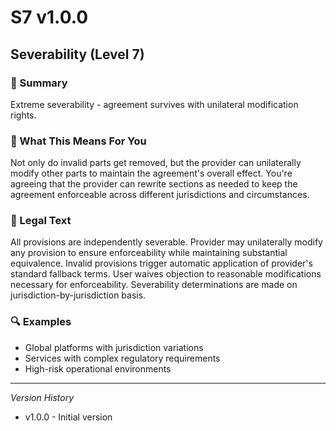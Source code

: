 # S7 v1.0.0

## Severability (Level 7)

### 📌 Summary
Extreme severability - agreement survives with unilateral modification rights.

### 👤 What This Means For You
Not only do invalid parts get removed, but the provider can unilaterally modify other parts to maintain the agreement's overall effect. You're agreeing that the provider can rewrite sections as needed to keep the agreement enforceable across different jurisdictions and circumstances.

### 📜 Legal Text
All provisions are independently severable. Provider may unilaterally modify any provision to ensure enforceability while maintaining substantial equivalence. Invalid provisions trigger automatic application of provider's standard fallback terms. User waives objection to reasonable modifications necessary for enforceability. Severability determinations are made on jurisdiction-by-jurisdiction basis.

### 🔍 Examples
- Global platforms with jurisdiction variations
- Services with complex regulatory requirements
- High-risk operational environments

---
*Version History*
- v1.0.0 - Initial version
